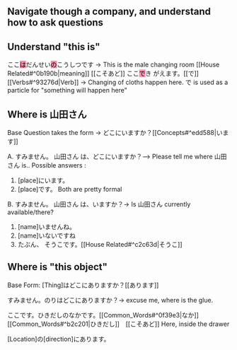 ## Navigate though a company, and understand how to ask questions


## Understand "this is"

ここ<mark style="background: #FF5582A6;">は</mark>だんせい<mark style="background: #FF5582A6;">の</mark>こうしつです -> This is the male changing room [[House Related#^0b190b|meaning]] [[こそあど]]
ここ<mark style="background: #FF5582A6;">で</mark>き がえます。[[で]] [[Verbs#^93276d|Verb]]
-> Changing of cloths happen here. で is used as a particle for "something will happen here"


## Where is  山田さん

Base Question takes the form -> どこにいますか？[[Concepts#^edd588|います]]

A. すみません。 山田さん は、どこにいますか？--> Please tell me where  山田さん is..
Possible answers :
1. [place]にいます。
2. [place]です。
Both are pretty formal

B. すみません。  山田さん は、いますか？-> Is  山田さん currently available/there?
1. [name]いませんね。
2. [name]いないですね
3. たぶん、 そうこです。[[House Related#^c2c63d|そうこ]]


## Where is "this object"

Base Form: 
[Thing]はどこにありますか？[[あります]]

すみません。のりはどこにありますか？-> excuse me, where is the glue. 

ここです。ひきだしのなかです。[[Common_Words#^0f39e3|なか]] [[Common_Words#^b2c201|ひきだし]]　[[こそあど]]
 Here, inside the drawer 

[Location]の[direction]にあります。
